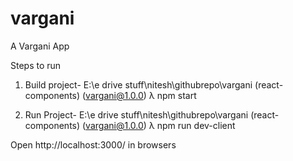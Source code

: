 # vargani
A Vargani App

Steps to run

1. Build project-
E:\e drive stuff\nitesh\githubrepo\vargani (react-components) (vargani@1.0.0)
λ npm start

2. Run Project-
E:\e drive stuff\nitesh\githubrepo\vargani (react-components) (vargani@1.0.0)
λ npm run dev-client


Open http://localhost:3000/ in browsers
